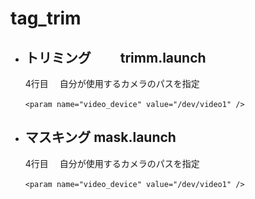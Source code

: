# tag_trim
- トリミング
　　**trimm.launch**
    ---
    4行目　 自分が使用するカメラのパスを指定
    ```
    <param name="video_device" value="/dev/video1" />　
    ```
  
- マスキング
    **mask.launch**  
    ---
    4行目　 自分が使用するカメラのパスを指定
    ```
    <param name="video_device" value="/dev/video1" />　
    ```

